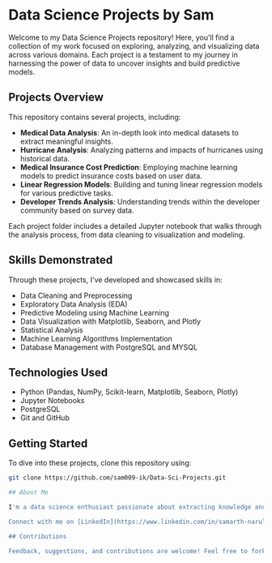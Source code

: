 # Data Science Projects by Sam

Welcome to my Data Science Projects repository! Here, you'll find a collection of my work focused on exploring, analyzing, and visualizing data across various domains. Each project is a testament to my journey in harnessing the power of data to uncover insights and build predictive models.

## Projects Overview

This repository contains several projects, including:

- **Medical Data Analysis**: An in-depth look into medical datasets to extract meaningful insights.
- **Hurricane Analysis**: Analyzing patterns and impacts of hurricanes using historical data.
- **Medical Insurance Cost Prediction**: Employing machine learning models to predict insurance costs based on user data.
- **Linear Regression Models**: Building and tuning linear regression models for various predictive tasks.
- **Developer Trends Analysis**: Understanding trends within the developer community based on survey data.

Each project folder includes a detailed Jupyter notebook that walks through the analysis process, from data cleaning to visualization and modeling.

## Skills Demonstrated

Through these projects, I've developed and showcased skills in:

- Data Cleaning and Preprocessing
- Exploratory Data Analysis (EDA)
- Predictive Modeling using Machine Learning
- Data Visualization with Matplotlib, Seaborn, and Plotly
- Statistical Analysis
- Machine Learning Algorithms Implementation
- Database Management with PostgreSQL and MYSQL

## Technologies Used

- Python (Pandas, NumPy, Scikit-learn, Matplotlib, Seaborn, Plotly)
- Jupyter Notebooks
- PostgreSQL
- Git and GitHub

## Getting Started

To dive into these projects, clone this repository using:

```bash
git clone https://github.com/sam009-ik/Data-Sci-Projects.git

## About Me

I'm a data science enthusiast passionate about extracting knowledge and insights from data. With a background in various fields, I am keen on applying data science to solve real-world problems.

Connect with me on [LinkedIn](https://www.linkedin.com/in/samarth-narula-073382170/) and [GitHub](https://github.com/sam009-ik).

## Contributions

Feedback, suggestions, and contributions are welcome! Feel free to fork this repository, submit pull requests, or open issues to discuss improvements or collaborate on new projects.
